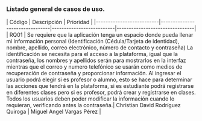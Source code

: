 ### Listado general de casos de uso.
| Código | Descripción | Prioridad  |
|--------------------------|--------------------------------|--------------------------|--------------------------------|
| RQ01 | Se requiere que la aplicación tenga un espacio donde pueda llenar mi información personal (Identificación (Cédula/Tarjeta de identidad), nombre, apellido, correo electrónico, número de contacto y contraseña) La identificación se necesita para el acceso a la plataforma, igual que la contraseña, los nombres y apellidos serán para mostrarlos en la interfaz mientras que el correo y numero telefónico se usarán como medios de recuperación de contraseña y proporcionar información. Al ingresar el usuario podrá elegir si es profesor o alumno, esto se hace para determinar las acciones que tendrá en la plataforma, si es estudiante podrá registrarse en diferentes clases pero si es profesor, podrá crear y registrarse en clases. Todos los usuarios deben poder modificar la información cuando lo requieran, verificando antes la contraseña.| Christian David Rodríguez Quiroga | Miguel Angel Vargas Pérez |